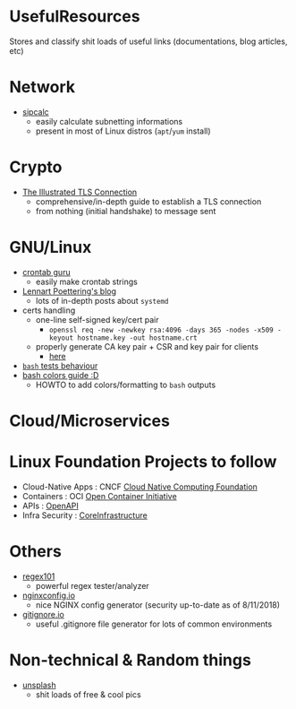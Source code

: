 # UsefulResources
Stores and classify shit loads of useful links (documentations, blog articles, etc)

# Network
* [sipcalc](https://github.com/sii/sipcalc)
  * easily calculate subnetting informations
  * present in most of Linux distros (`apt`/`yum` install)

# Crypto
* [The Illustrated TLS Connection](https://tls.ulfheim.net/)
  * comprehensive/in-depth guide to establish a TLS connection
  * from nothing (initial handshake) to message sent

# GNU/Linux
* [crontab guru](https://crontab.guru/)
  * easily make crontab strings
* [Lennart Poettering's blog](http://0pointer.net)
  * lots of in-depth posts about `systemd`
* certs handling
  * one-line self-signed key/cert pair
    * `openssl req -new -newkey rsa:4096 -days 365 -nodes -x509 -keyout hostname.key -out hostname.crt`
  * properly generate CA key pair + CSR and key pair for clients 
    * [here](https://gist.github.com/fntlnz/cf14feb5a46b2eda428e000157447309)
* [`bash` tests behaviour ](https://ss64.com/bash/test.html)
* [bash colors guide :D](https://misc.flogisoft.com/bash/tip_colors_and_formatting)
  * HOWTO to add colors/formatting to `bash` outputs
 
# Cloud/Microservices


# Linux Foundation Projects to follow

* Cloud-Native Apps : CNCF [Cloud Native Computing Foundation](https://www.opencontainers.org/)
* Containers : OCI [Open Container Initiative](https://www.cncf.io/)
* APIs : [OpenAPI](https://www.openapis.org/)
* Infra Security : [CoreInfrastructure](https://www.coreinfrastructure.org/)

# Others
* [regex101](https://regex101.com/https://regex101.com/)
  * powerful regex tester/analyzer
* [nginxconfig.io](https://nginxconfig.io/)
  * nice NGINX config generator (security up-to-date as of 8/11/2018)
* [gitignore.io](https://www.gitignore.io/)
  * useful .gitignore file generator for lots of common environments
  
# Non-technical & Random things
* [unsplash](https://unsplash.com/)
  * shit loads of free & cool pics
  

